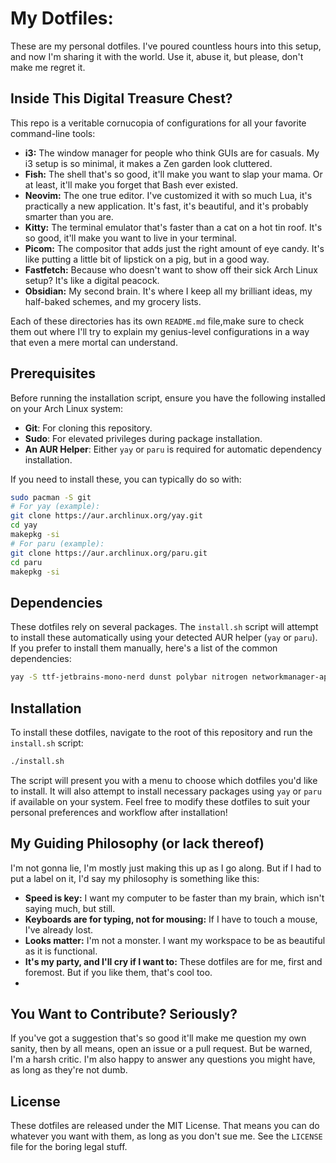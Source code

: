 
# My Dotfiles:
 These are my personal dotfiles. I've poured countless hours into this setup, and now I'm sharing it with the world. Use it, abuse it, but please, don't make me regret it.
 
## Inside This Digital Treasure Chest?

This repo is a veritable cornucopia of configurations for all your favorite command-line tools:

- **i3:** The window manager for people who think GUIs are for casuals. My i3 setup is so minimal, it makes a Zen garden look cluttered.
- **Fish:** The shell that's so good, it'll make you want to slap your mama. Or at least, it'll make you forget that Bash ever existed.
- **Neovim:** The one true editor. I've customized it with so much Lua, it's practically a new application. It's fast, it's beautiful, and it's probably smarter than you are.
- **Kitty:** The terminal emulator that's faster than a cat on a hot tin roof. It's so good, it'll make you want to live in your terminal.
- **Picom:** The compositor that adds just the right amount of eye candy. It's like putting a little bit of lipstick on a pig, but in a good way.
- **Fastfetch:** Because who doesn't want to show off their sick Arch Linux setup? It's like a digital peacock.
- **Obsidian:** My second brain. It's where I keep all my brilliant ideas, my half-baked schemes, and my grocery lists.

Each of these directories has its own `README.md` file,make sure to check them out where I'll try to explain my genius-level configurations in a way that even a mere mortal can understand.

## Prerequisites

Before running the installation script, ensure you have the following installed on your Arch Linux system:

- **Git**: For cloning this repository.
- **Sudo**: For elevated privileges during package installation.
- **An AUR Helper**: Either `yay` or `paru` is required for automatic dependency installation.

If you need to install these, you can typically do so with:

```bash
sudo pacman -S git
# For yay (example):
git clone https://aur.archlinux.org/yay.git
cd yay
makepkg -si
# For paru (example):
git clone https://aur.archlinux.org/paru.git
cd paru
makepkg -si
```

## Dependencies

These dotfiles rely on several packages. The `install.sh` script will attempt to install these automatically using your detected AUR helper (`yay` or `paru`). If you prefer to install them manually, here's a list of the common dependencies:

```bash
yay -S ttf-jetbrains-mono-nerd dunst polybar nitrogen networkmanager-applet rofi fish neovim kitty picom fastfetch i3-gaps obsidian
```

## Installation

To install these dotfiles, navigate to the root of this repository and run the `install.sh` script:

```bash
./install.sh
```

The script will present you with a menu to choose which dotfiles you'd like to install. It will also attempt to install necessary packages using `yay` or `paru` if available on your system. Feel free to modify these dotfiles to suit your personal preferences and workflow after installation!

## My Guiding Philosophy (or lack thereof)

I'm not gonna lie, I'm mostly just making this up as I go along. But if I had to put a label on it, I'd say my philosophy is something like this:

- **Speed is key:** I want my computer to be faster than my brain, which isn't saying much, but still.
- **Keyboards are for typing, not for mousing:** If I have to touch a mouse, I've already lost.
- **Looks matter:** I'm not a monster. I want my workspace to be as beautiful as it is functional.
- **It's my party, and I'll cry if I want to:** These dotfiles are for me, first and foremost. But if you like them, that's cool too.
-

## You Want to Contribute? Seriously?

If you've got a suggestion that's so good it'll make me question my own sanity, then by all means, open an issue or a pull request. But be warned, I'm a harsh critic. I'm also happy to answer any questions you might have, as long as they're not dumb.

## License

These dotfiles are released under the MIT License. That means you can do whatever you want with them, as long as you don't sue me. See the `LICENSE` file for the boring legal stuff.
